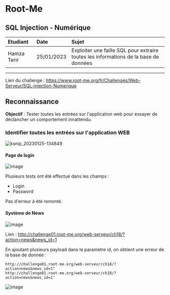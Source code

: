 # Root-Me
## SQL Injection - Numérique

 Etudiant | Date | Sujet 
:---|:---|:---
Hamza Terir | 25/01/2023 | Exploiter une faille SQL pour extraire toutes les informations de la base de données

_____

Lien du challenge : https://www.root-me.org/fr/Challenges/Web-Serveur/SQL-injection-Numerique

## Reconnaissance

**Objectif** : Tester toutes les entrées sur l'application web pour essayer de déclancher un comportement innattendu.

### Identifier toutes les entrées sur l'application WEB

![ksnip_20230125-134849](https://user-images.githubusercontent.com/122984033/214567803-b7b44c41-6705-41d1-a1ff-947b32395810.png)

#### Page de login

![image](https://user-images.githubusercontent.com/122984033/214569739-1c6ec860-3eb3-4d38-b114-e8a457479a79.png)

Plusieurs tests ont été effectué dans les champs : 

- Login
- Password

Pas d'erreur à été remonté.

#### Système de News

![image](https://user-images.githubusercontent.com/122984033/214570072-cf714a75-d05f-4247-8b69-532849b26c75.png)

Lien : http://challenge01.root-me.org/web-serveur/ch18/?action=news&news_id=1

En ajoutant plusieurs payload dans le paramètre id, on obtient une erreur de la base de donnée :

```
http://challenge01.root-me.org/web-serveur/ch18/?action=news&news_id=1"
http://challenge01.root-me.org/web-serveur/ch18/?action=news&news_id=1'
```

![image](https://user-images.githubusercontent.com/122984033/214570180-d50d94fb-2e14-48fd-9280-c1d3f8659b11.png)






